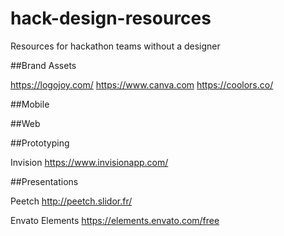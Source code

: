 # hack-design-resources
Resources for hackathon teams without a designer

##Brand Assets

https://logojoy.com/
https://www.canva.com
https://coolors.co/

##Mobile

##Web

##Prototyping

Invision
https://www.invisionapp.com/

##Presentations

Peetch
http://peetch.slidor.fr/

Envato Elements
https://elements.envato.com/free
